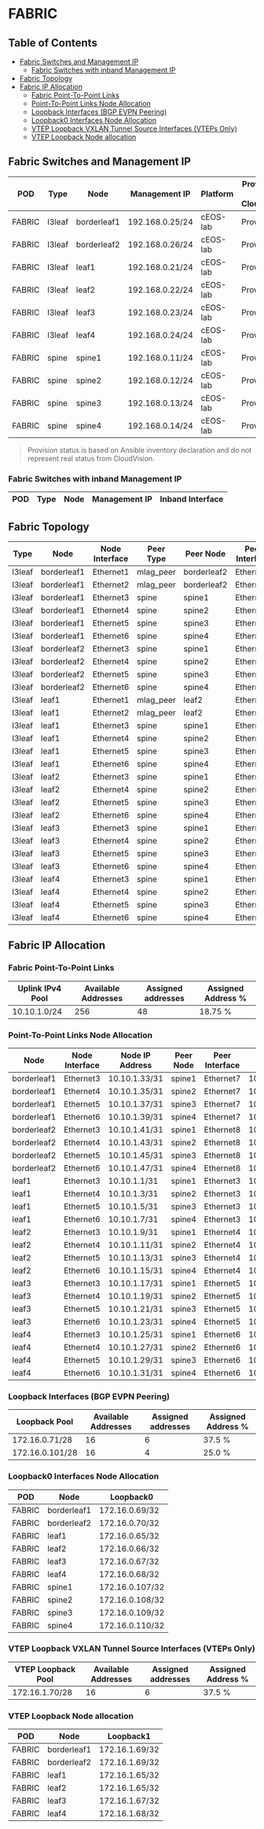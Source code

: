 # FABRIC

## Table of Contents

- [Fabric Switches and Management IP](#fabric-switches-and-management-ip)
  - [Fabric Switches with inband Management IP](#fabric-switches-with-inband-management-ip)
- [Fabric Topology](#fabric-topology)
- [Fabric IP Allocation](#fabric-ip-allocation)
  - [Fabric Point-To-Point Links](#fabric-point-to-point-links)
  - [Point-To-Point Links Node Allocation](#point-to-point-links-node-allocation)
  - [Loopback Interfaces (BGP EVPN Peering)](#loopback-interfaces-bgp-evpn-peering)
  - [Loopback0 Interfaces Node Allocation](#loopback0-interfaces-node-allocation)
  - [VTEP Loopback VXLAN Tunnel Source Interfaces (VTEPs Only)](#vtep-loopback-vxlan-tunnel-source-interfaces-vteps-only)
  - [VTEP Loopback Node allocation](#vtep-loopback-node-allocation)

## Fabric Switches and Management IP

| POD | Type | Node | Management IP | Platform | Provisioned in CloudVision | Serial Number |
| --- | ---- | ---- | ------------- | -------- | -------------------------- | ------------- |
| FABRIC | l3leaf | borderleaf1 | 192.168.0.25/24 | cEOS-lab | Provisioned | - |
| FABRIC | l3leaf | borderleaf2 | 192.168.0.26/24 | cEOS-lab | Provisioned | - |
| FABRIC | l3leaf | leaf1 | 192.168.0.21/24 | cEOS-lab | Provisioned | - |
| FABRIC | l3leaf | leaf2 | 192.168.0.22/24 | cEOS-lab | Provisioned | - |
| FABRIC | l3leaf | leaf3 | 192.168.0.23/24 | cEOS-lab | Provisioned | - |
| FABRIC | l3leaf | leaf4 | 192.168.0.24/24 | cEOS-lab | Provisioned | - |
| FABRIC | spine | spine1 | 192.168.0.11/24 | cEOS-lab | Provisioned | - |
| FABRIC | spine | spine2 | 192.168.0.12/24 | cEOS-lab | Provisioned | - |
| FABRIC | spine | spine3 | 192.168.0.13/24 | cEOS-lab | Provisioned | - |
| FABRIC | spine | spine4 | 192.168.0.14/24 | cEOS-lab | Provisioned | - |

> Provision status is based on Ansible inventory declaration and do not represent real status from CloudVision.

### Fabric Switches with inband Management IP

| POD | Type | Node | Management IP | Inband Interface |
| --- | ---- | ---- | ------------- | ---------------- |

## Fabric Topology

| Type | Node | Node Interface | Peer Type | Peer Node | Peer Interface |
| ---- | ---- | -------------- | --------- | ----------| -------------- |
| l3leaf | borderleaf1 | Ethernet1 | mlag_peer | borderleaf2 | Ethernet1 |
| l3leaf | borderleaf1 | Ethernet2 | mlag_peer | borderleaf2 | Ethernet2 |
| l3leaf | borderleaf1 | Ethernet3 | spine | spine1 | Ethernet7 |
| l3leaf | borderleaf1 | Ethernet4 | spine | spine2 | Ethernet7 |
| l3leaf | borderleaf1 | Ethernet5 | spine | spine3 | Ethernet7 |
| l3leaf | borderleaf1 | Ethernet6 | spine | spine4 | Ethernet7 |
| l3leaf | borderleaf2 | Ethernet3 | spine | spine1 | Ethernet8 |
| l3leaf | borderleaf2 | Ethernet4 | spine | spine2 | Ethernet8 |
| l3leaf | borderleaf2 | Ethernet5 | spine | spine3 | Ethernet8 |
| l3leaf | borderleaf2 | Ethernet6 | spine | spine4 | Ethernet8 |
| l3leaf | leaf1 | Ethernet1 | mlag_peer | leaf2 | Ethernet1 |
| l3leaf | leaf1 | Ethernet2 | mlag_peer | leaf2 | Ethernet2 |
| l3leaf | leaf1 | Ethernet3 | spine | spine1 | Ethernet3 |
| l3leaf | leaf1 | Ethernet4 | spine | spine2 | Ethernet3 |
| l3leaf | leaf1 | Ethernet5 | spine | spine3 | Ethernet3 |
| l3leaf | leaf1 | Ethernet6 | spine | spine4 | Ethernet3 |
| l3leaf | leaf2 | Ethernet3 | spine | spine1 | Ethernet4 |
| l3leaf | leaf2 | Ethernet4 | spine | spine2 | Ethernet4 |
| l3leaf | leaf2 | Ethernet5 | spine | spine3 | Ethernet4 |
| l3leaf | leaf2 | Ethernet6 | spine | spine4 | Ethernet4 |
| l3leaf | leaf3 | Ethernet3 | spine | spine1 | Ethernet5 |
| l3leaf | leaf3 | Ethernet4 | spine | spine2 | Ethernet5 |
| l3leaf | leaf3 | Ethernet5 | spine | spine3 | Ethernet5 |
| l3leaf | leaf3 | Ethernet6 | spine | spine4 | Ethernet5 |
| l3leaf | leaf4 | Ethernet3 | spine | spine1 | Ethernet6 |
| l3leaf | leaf4 | Ethernet4 | spine | spine2 | Ethernet6 |
| l3leaf | leaf4 | Ethernet5 | spine | spine3 | Ethernet6 |
| l3leaf | leaf4 | Ethernet6 | spine | spine4 | Ethernet6 |

## Fabric IP Allocation

### Fabric Point-To-Point Links

| Uplink IPv4 Pool | Available Addresses | Assigned addresses | Assigned Address % |
| ---------------- | ------------------- | ------------------ | ------------------ |
| 10.10.1.0/24 | 256 | 48 | 18.75 % |

### Point-To-Point Links Node Allocation

| Node | Node Interface | Node IP Address | Peer Node | Peer Interface | Peer IP Address |
| ---- | -------------- | --------------- | --------- | -------------- | --------------- |
| borderleaf1 | Ethernet3 | 10.10.1.33/31 | spine1 | Ethernet7 | 10.10.1.32/31 |
| borderleaf1 | Ethernet4 | 10.10.1.35/31 | spine2 | Ethernet7 | 10.10.1.34/31 |
| borderleaf1 | Ethernet5 | 10.10.1.37/31 | spine3 | Ethernet7 | 10.10.1.36/31 |
| borderleaf1 | Ethernet6 | 10.10.1.39/31 | spine4 | Ethernet7 | 10.10.1.38/31 |
| borderleaf2 | Ethernet3 | 10.10.1.41/31 | spine1 | Ethernet8 | 10.10.1.40/31 |
| borderleaf2 | Ethernet4 | 10.10.1.43/31 | spine2 | Ethernet8 | 10.10.1.42/31 |
| borderleaf2 | Ethernet5 | 10.10.1.45/31 | spine3 | Ethernet8 | 10.10.1.44/31 |
| borderleaf2 | Ethernet6 | 10.10.1.47/31 | spine4 | Ethernet8 | 10.10.1.46/31 |
| leaf1 | Ethernet3 | 10.10.1.1/31 | spine1 | Ethernet3 | 10.10.1.0/31 |
| leaf1 | Ethernet4 | 10.10.1.3/31 | spine2 | Ethernet3 | 10.10.1.2/31 |
| leaf1 | Ethernet5 | 10.10.1.5/31 | spine3 | Ethernet3 | 10.10.1.4/31 |
| leaf1 | Ethernet6 | 10.10.1.7/31 | spine4 | Ethernet3 | 10.10.1.6/31 |
| leaf2 | Ethernet3 | 10.10.1.9/31 | spine1 | Ethernet4 | 10.10.1.8/31 |
| leaf2 | Ethernet4 | 10.10.1.11/31 | spine2 | Ethernet4 | 10.10.1.10/31 |
| leaf2 | Ethernet5 | 10.10.1.13/31 | spine3 | Ethernet4 | 10.10.1.12/31 |
| leaf2 | Ethernet6 | 10.10.1.15/31 | spine4 | Ethernet4 | 10.10.1.14/31 |
| leaf3 | Ethernet3 | 10.10.1.17/31 | spine1 | Ethernet5 | 10.10.1.16/31 |
| leaf3 | Ethernet4 | 10.10.1.19/31 | spine2 | Ethernet5 | 10.10.1.18/31 |
| leaf3 | Ethernet5 | 10.10.1.21/31 | spine3 | Ethernet5 | 10.10.1.20/31 |
| leaf3 | Ethernet6 | 10.10.1.23/31 | spine4 | Ethernet5 | 10.10.1.22/31 |
| leaf4 | Ethernet3 | 10.10.1.25/31 | spine1 | Ethernet6 | 10.10.1.24/31 |
| leaf4 | Ethernet4 | 10.10.1.27/31 | spine2 | Ethernet6 | 10.10.1.26/31 |
| leaf4 | Ethernet5 | 10.10.1.29/31 | spine3 | Ethernet6 | 10.10.1.28/31 |
| leaf4 | Ethernet6 | 10.10.1.31/31 | spine4 | Ethernet6 | 10.10.1.30/31 |

### Loopback Interfaces (BGP EVPN Peering)

| Loopback Pool | Available Addresses | Assigned addresses | Assigned Address % |
| ------------- | ------------------- | ------------------ | ------------------ |
| 172.16.0.71/28 | 16 | 6 | 37.5 % |
| 172.16.0.101/28 | 16 | 4 | 25.0 % |

### Loopback0 Interfaces Node Allocation

| POD | Node | Loopback0 |
| --- | ---- | --------- |
| FABRIC | borderleaf1 | 172.16.0.69/32 |
| FABRIC | borderleaf2 | 172.16.0.70/32 |
| FABRIC | leaf1 | 172.16.0.65/32 |
| FABRIC | leaf2 | 172.16.0.66/32 |
| FABRIC | leaf3 | 172.16.0.67/32 |
| FABRIC | leaf4 | 172.16.0.68/32 |
| FABRIC | spine1 | 172.16.0.107/32 |
| FABRIC | spine2 | 172.16.0.108/32 |
| FABRIC | spine3 | 172.16.0.109/32 |
| FABRIC | spine4 | 172.16.0.110/32 |

### VTEP Loopback VXLAN Tunnel Source Interfaces (VTEPs Only)

| VTEP Loopback Pool | Available Addresses | Assigned addresses | Assigned Address % |
| --------------------- | ------------------- | ------------------ | ------------------ |
| 172.16.1.70/28 | 16 | 6 | 37.5 % |

### VTEP Loopback Node allocation

| POD | Node | Loopback1 |
| --- | ---- | --------- |
| FABRIC | borderleaf1 | 172.16.1.69/32 |
| FABRIC | borderleaf2 | 172.16.1.69/32 |
| FABRIC | leaf1 | 172.16.1.65/32 |
| FABRIC | leaf2 | 172.16.1.65/32 |
| FABRIC | leaf3 | 172.16.1.67/32 |
| FABRIC | leaf4 | 172.16.1.68/32 |
